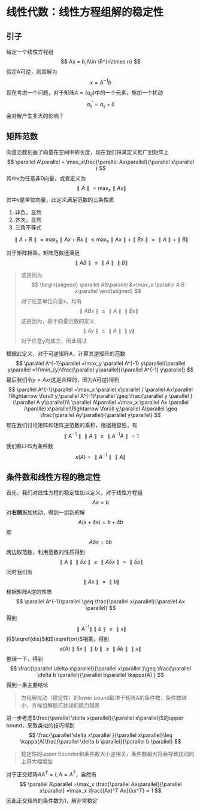 # 线性代数：线性方程组解的稳定性

## 引子

给定一个线性方程组
$$
Ax = b,A\in \R^{n\times n}
$$
假定A可逆，则其解为
$$
x = A^{-1} b
$$
现在考虑一个问题，对于矩阵$A=\{a_{ij}\}$中的一个元素，施加一个扰动
$$
a_{ij}^\prime = a_{ij} + \delta
$$
会对解产生多大的影响？

## 矩阵范数

向量范数刻画了向量在空间中的长度，现在我们将其定义推广到矩阵上
$$
\parallel A\parallel = \max_x\frac{\parallel Ax\parallel}{\parallel x\parallel }
$$
其中x为任意非0向量，或者定义为
$$
\parallel A\parallel =\max_{x} {\parallel A x\parallel}
$$
其中x是单位向量，此定义满足范数的三条性质

1. 非负，显然
2. 齐次，显然
3. 三角不等式

$$
\parallel A+B\parallel =\max_x \parallel Ax+B x\parallel \leq \max_x \parallel Ax \parallel + \parallel B x\parallel = \parallel A \parallel + \parallel B \parallel
$$

对于矩阵相乘，矩阵范数还满足
$$
\parallel AB\parallel \leq \parallel A\parallel \parallel B\parallel
$$

> 这是因为
> $$
> \begin{aligned}
> \parallel AB\parallel &=\max_x \parallel A B x\parallel
> \end{aligned}
> $$
> 对于任意单位向量x，均有
> $$
> \parallel AB x\parallel \leq \parallel A\parallel \parallel B x\parallel
> $$
> 这是因为，基于向量范数的定义
> $$
> \parallel Ay\parallel \leq \parallel A\parallel \parallel y\parallel
> $$
> 对于任意y均成立，因此得证

根据此定义，对于可逆矩阵A，计算其逆矩阵的范数
$$
\parallel A^{-1}\parallel =\max_y \parallel A^{-1} y\parallel/\parallel y\parallel =1/\min_{y}\frac{\parallel y\parallel}{\parallel A^{-1} y\parallel}
$$
最后我们令$y=Ax$(这是合理的，因为A可逆)得到
$$
\parallel A^{-1}\parallel  =\max_x \parallel x\parallel / \parallel Ax\parallel \Rightarrow \forall y,\parallel A^{-1}\parallel \geq \frac{\parallel y \parallel }{\parallel A y\parallel}\\
\parallel A\parallel =\max_x \parallel Ax \parallel /\parallel x\parallel\Rightarrow \forall y,\parallel A\parallel \geq \frac{\parallel Ay\parallel}{\parallel y\parallel}
$$
现在我们讨论矩阵和矩阵逆范数的乘积，根据相容性，有
$$
\parallel A^{-1}\parallel \parallel A\parallel\geq\parallel A^{-1} A\parallel = 1 
$$
我们称LHS为条件数
$$
\kappa(A) = \parallel A^{-1}\parallel \parallel A\parallel
$$

## 条件数和线性方程的稳定性

首先，我们对线性方程的稳定性加以定义，对于线性方程组
$$
Ax = b
$$
对**右侧**施加扰动，得到一组新的解
$$
A(x + \delta x) = b + \delta b
$$
即
$$
A\delta x = \delta b
$$
两边取范数，利用范数的性质得到
$$
\parallel A\parallel \parallel \delta x\parallel \geq \parallel A\delta x\parallel =\parallel \delta b\parallel\label{dis}
$$
同时我们有
$$
\parallel Ax\parallel = \parallel b\parallel
$$
根据矩阵A逆的性质
$$
\parallel A^{-1}\parallel \geq \frac{\parallel x\parallel}{\parallel Ax \parallel}
$$
得到
$$
{\parallel A^{-1}\parallel}\parallel b\parallel\geq{\parallel x\parallel}\label{ori}
$$
将$\eqref{dis}$和$\eqref{ori}$相乘，得到
$$
\kappa(A)\parallel\delta x\parallel \parallel b\parallel\geq \parallel\delta b\parallel \parallel x\parallel
$$
整理一下，得到
$$
\frac{\parallel \delta x\parallel}{\parallel x\parallel }\geq \frac{\parallel \delta b \parallel}{\parallel b\parallel \kappa(A) }
$$
得到一条主要结论

> 方程解扰动（稳定性）的lower bound取决于矩阵A的条件数，条件数越小，方程组解抵抗扰动的能力越差

进一步考虑$\frac{\parallel \delta x\parallel}{\parallel x\parallel}$的upper bound，采取类似的技巧得到
$$
\frac{\parallel \delta x\parallel }{\parallel x\parallel}\leq \kappa(A)\frac{\parallel \delta b \parallel}{\parallel b \parallel}
$$

> 稳定性的upper bounder和条件数大小逆相关，条件数越大将会导致扰动的上界大幅增加

对于正交矩阵$AA^T = I,A=A^T$，自然有
$$
\parallel A\parallel =\max_x \frac{\parallel Ax\parallel}{\parallel x\parallel} =\max_x \frac{(Ax)^T Ax}{xx^T} = 1
$$
因此正交矩阵的条件数为1，解非常稳定